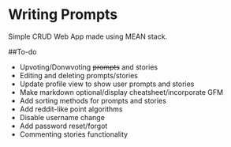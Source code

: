 # Writing Prompts

Simple CRUD Web App made using MEAN stack.

##To-do

* Upvoting/Donwvoting ~~prompts~~ and stories
* Editing and deleting prompts/stories
* Update profile view to show user prompts and stories
* Make markdown optional/display cheatsheet/incorporate GFM
* Add sorting methods for prompts and stories
* Add reddit-like point algorithms
* Disable username change
* Add password reset/forgot
* Commenting stories functionality